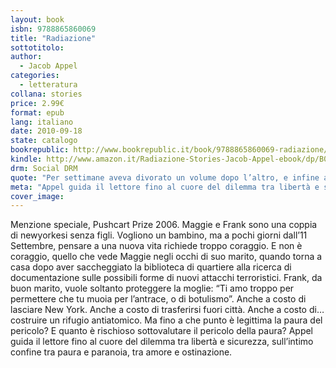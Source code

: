 ```yaml
---
layout: book
isbn: 9788865860069 
title: "Radiazione"
sottotitolo:
author:
  - Jacob Appel
categories:
  - letteratura
collana: stories
price: 2.99€
format: epub
lang: italiano
date: 2010-09-18
state: catalogo
bookrepublic: http://www.bookrepublic.it/book/9788865860069-radiazione/
kindle: http://www.amazon.it/Radiazione-Stories-Jacob-Appel-ebook/dp/B00IEFN1DQ/
drm: Social DRM
quote: "Per settimane aveva divorato un volume dopo l’altro, e infine aveva profetizzato: 'Diventeremo ricchi, mia cara'. Ora chiude con un tonfo l’ultimo volume, e annuncia con la stessa sicurezza: 'Moriremo tutti'."
meta: "Appel guida il lettore fino al cuore del dilemma tra libertà e sicurezza, sull’intimo confine tra paura e paranoia, tra amore e ostinazione."
cover_image:
---
```

Menzione speciale, Pushcart Prize 2006. Maggie e Frank sono una coppia di newyorkesi senza figli. Vogliono un bambino, ma a pochi giorni dall’11 Settembre, pensare a una nuova vita richiede troppo coraggio. E non è coraggio, quello che vede Maggie negli occhi di suo marito, quando torna a casa dopo aver saccheggiato la biblioteca di quartiere alla ricerca di documentazione sulle possibili forme di nuovi attacchi terroristici. Frank, da buon marito, vuole soltanto proteggere la moglie: “Ti amo troppo per permettere che tu muoia per l’antrace, o di botulismo”. Anche a costo di lasciare New York. Anche a costo di trasferirsi fuori città. Anche a costo di… costruire un rifugio antiatomico. Ma fino a che punto è legittima la paura del pericolo? E quanto è rischioso sottovalutare il pericolo della paura? Appel guida il lettore fino al cuore del dilemma tra libertà e sicurezza, sull’intimo confine tra paura e paranoia, tra amore e ostinazione.